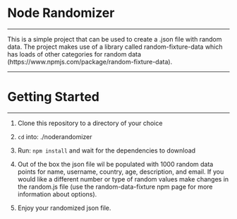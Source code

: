 <h1>Node Randomizer</h1>
<hr>
<div></div>
<p>This is a simple project that can be used to create a .json file with random data. The project makes use of a library called random-fixture-data which has loads of other categories for random data (https://www.npmjs.com/package/random-fixture-data).</p>
<hr>
<div></div>
<h1>Getting Started</h1>
<hr>

1. Clone this repository to a directory of your choice

2. <code>cd</code> into: ./noderandomizer

3. Run: <code>npm install</code> and wait for the dependencies to download

4. Out of the box the json file wil be populated with 1000 random data points for name, username, country, age, description, and email. If you would like a different number or type of random values make changes in the random.js file (use the random-data-fixture npm page for more information about options).

5. Enjoy your randomized json file.
